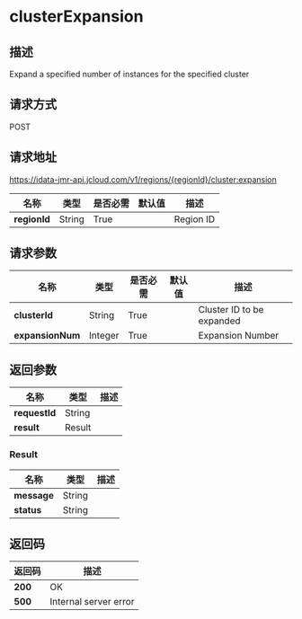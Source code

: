 # clusterExpansion


## 描述
Expand a specified number of instances for the specified cluster

## 请求方式
POST

## 请求地址
https://idata-jmr-api.jcloud.com/v1/regions/{regionId}/cluster:expansion

|名称|类型|是否必需|默认值|描述|
|---|---|---|---|---|
|**regionId**|String|True| |Region ID|

## 请求参数
|名称|类型|是否必需|默认值|描述|
|---|---|---|---|---|
|**clusterId**|String|True| |Cluster ID to be expanded|
|**expansionNum**|Integer|True| |Expansion Number|


## 返回参数
|名称|类型|描述|
|---|---|---|
|**requestId**|String| |
|**result**|Result| |

### Result
|名称|类型|描述|
|---|---|---|
|**message**|String| |
|**status**|String| |

## 返回码
|返回码|描述|
|---|---|
|**200**|OK|
|**500**|Internal server error|
